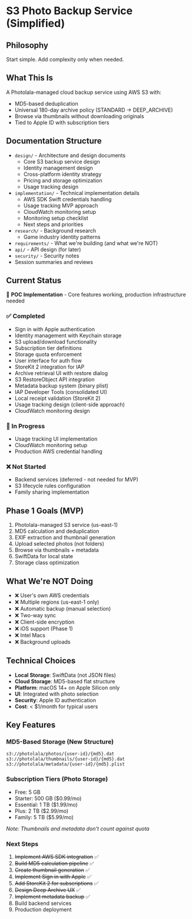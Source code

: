 # S3 Photo Backup Service (Simplified)

## Philosophy

Start simple. Add complexity only when needed.

## What This Is

A Photolala-managed cloud backup service using AWS S3 with:
- MD5-based deduplication
- Universal 180-day archive policy (STANDARD → DEEP_ARCHIVE)
- Browse via thumbnails without downloading originals
- Tied to Apple ID with subscription tiers

## Documentation Structure

- `design/` - Architecture and design documents
  - Core S3 backup service design
  - Identity management design
  - Cross-platform identity strategy
  - Pricing and storage optimization
  - Usage tracking design
- `implementation/` - Technical implementation details
  - AWS SDK Swift credentials handling
  - Usage tracking MVP approach
  - CloudWatch monitoring setup
  - Monitoring setup checklist
  - Next steps and priorities
- `research/` - Background research
  - Game industry identity patterns
- `requirements/` - What we're building (and what we're NOT)
- `api/` - API design (for later)
- `security/` - Security notes
- Session summaries and reviews

## Current Status

🚧 **POC Implementation** - Core features working, production infrastructure needed

### ✅ Completed
- Sign in with Apple authentication
- Identity management with Keychain storage
- S3 upload/download functionality
- Subscription tier definitions
- Storage quota enforcement
- User interface for auth flow
- StoreKit 2 integration for IAP
- Archive retrieval UI with restore dialog
- S3 RestoreObject API integration
- Metadata backup system (binary plist)
- IAP Developer Tools (consolidated UI)
- Local receipt validation (StoreKit 2)
- Usage tracking design (client-side approach)
- CloudWatch monitoring design

### 🚧 In Progress
- Usage tracking UI implementation
- CloudWatch monitoring setup
- Production AWS credential handling

### ❌ Not Started
- Backend services (deferred - not needed for MVP)
- S3 lifecycle rules configuration
- Family sharing implementation

## Phase 1 Goals (MVP)

1. Photolala-managed S3 service (us-east-1)
2. MD5 calculation and deduplication
3. EXIF extraction and thumbnail generation
4. Upload selected photos (not folders)
5. Browse via thumbnails + metadata
6. SwiftData for local state
7. Storage class optimization

## What We're NOT Doing

- ❌ User's own AWS credentials
- ❌ Multiple regions (us-east-1 only)
- ❌ Automatic backup (manual selection)
- ❌ Two-way sync
- ❌ Client-side encryption
- ❌ iOS support (Phase 1)
- ❌ Intel Macs
- ❌ Background uploads

## Technical Choices

- **Local Storage**: SwiftData (not JSON files)
- **Cloud Storage**: MD5-based flat structure
- **Platform**: macOS 14+ on Apple Silicon only
- **UI**: Integrated with photo selection
- **Security**: Apple ID authentication
- **Cost**: < $1/month for typical users

## Key Features

### MD5-Based Storage (New Structure)
```
s3://photolala/photos/{user-id}/{md5}.dat
s3://photolala/thumbnails/{user-id}/{md5}.dat
s3://photolala/metadata/{user-id}/{md5}.plist
```

### Subscription Tiers (Photo Storage)
- Free: 5 GB
- Starter: 500 GB ($0.99/mo)
- Essential: 1 TB ($1.99/mo)
- Plus: 2 TB ($2.99/mo)
- Family: 5 TB ($5.99/mo)

*Note: Thumbnails and metadata don't count against quota*

### Next Steps

1. ~~Implement AWS SDK integration~~ ✅
2. ~~Build MD5 calculation pipeline~~ ✅
3. ~~Create thumbnail generation~~ ✅
4. ~~Implement Sign in with Apple~~ ✅
5. ~~Add StoreKit 2 for subscriptions~~ ✅
6. ~~Design Deep Archive UX~~ ✅
7. ~~Implement metadata backup~~ ✅
8. Build backend services
9. Production deployment